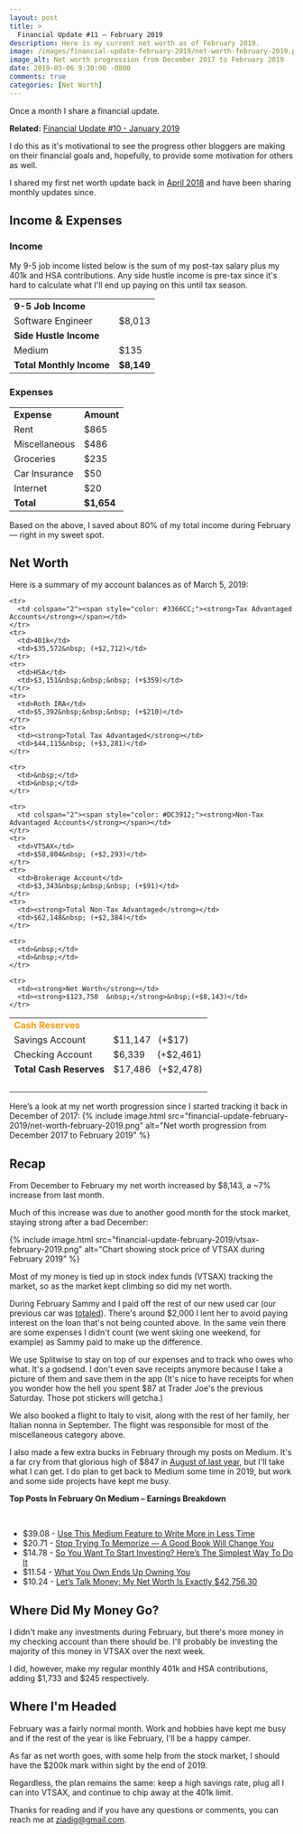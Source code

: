 ```yaml
---
layout: post
title: >
  Financial Update #11 – February 2019
description: Here is my current net worth as of February 2019.
image: /images/financial-update-february-2019/net-worth-february-2019.png
image_alt: Net worth progression from December 2017 to February 2019
date: 2019-03-06 9:30:00 -0800
comments: true
categories: [Net Worth]
---
```

Once a month I share a financial update.

**Related:** [Financial Update #10 - January 2019](/financial-update-january-2019)

I do this as it's motivational to see the progress other bloggers are making on their financial goals and, hopefully, to provide some motivation for others as well.

I shared my first net worth update back in [April 2018](/net-worth-april-2018) and have been sharing monthly updates since.

## Income & Expenses

### Income

My 9-5 job income listed below is the sum of my post-tax salary plus my 401k and HSA contributions. Any side hustle income is pre-tax since it's hard to calculate what I'll end up paying on this until tax season.

<table>
  <tbody>
    <tr>
      <td colspan="2"><strong>9-5 Job Income</strong></td>
    </tr>
    <tr>
      <td>Software Engineer</td>
      <td>$8,013</td>
    </tr>
    <tr>
      <td colspan="2"><strong>Side Hustle Income</strong></td>
    </tr>
    <tr>
      <td>Medium</td>
      <td>$135</td>
    </tr>
    <tr>
      <td><strong>Total Monthly Income</strong></td>
      <td><strong>$8,149</strong></td>
    </tr>
  </tbody>
</table>

### Expenses

<table>
  <tbody>
    <tr>
      <td><strong>Expense</strong></td>
      <td><strong>Amount</strong></td>
    </tr>
    <tr>
      <td>Rent</td>
      <td>$865</td>
    </tr>
    <tr>
      <td>Miscellaneous</td>
      <td>$486</td>
    </tr>
    <tr>
      <td>Groceries</td>
      <td>$235</td>
    </tr>
    <tr>
      <td>Car Insurance</td>
      <td>$50</td>
    </tr>
    <tr>
      <td>Internet</td>
      <td>$20</td>
    </tr>
    <tr>
      <td><strong>Total</strong></td>
      <td><strong>$1,654</strong></td>
    </tr>
  </tbody>
</table>

Based on the above, I saved about 80% of my total income during February –– right in my sweet spot.

## Net Worth

Here is a summary of my account balances as of March 5, 2019:

<table>
  <tbody>
    <tr>
      <td colspan="2"><span style="color: #FF9900;"><strong>Cash Reserves</strong></span></td>
    </tr>
    <tr>
      <td>Savings Account</td>
      <td>$11,147&nbsp;&nbsp; (+$17)</td>
    </tr>
    <tr>
      <td>Checking Account</td>
      <td>$6,339&nbsp;&nbsp;&nbsp;&nbsp; (+$2,461)</td>
    </tr>
    <tr>
      <td><strong>Total Cash Reserves</strong></td>
      <td>$17,486&nbsp;&nbsp; (+$2,478)</td>
    </tr>
    <tr>
      <td>&nbsp;</td>
      <td>&nbsp;</td>
    </tr>

    <tr>
      <td colspan="2"><span style="color: #3366CC;"><strong>Tax Advantaged Accounts</strong></span></td>
    </tr>
    <tr>
      <td>401k</td>
      <td>$35,572&nbsp; (+$2,712)</td>
    </tr>
    <tr>
      <td>HSA</td>
      <td>$3,151&nbsp;&nbsp;&nbsp; (+$359)</td>
    </tr>
    <tr>
      <td>Roth IRA</td>
      <td>$5,392&nbsp;&nbsp;&nbsp; (+$210)</td>
    </tr>
    <tr>
      <td><strong>Total Tax Advantaged</strong></td>
      <td>$44,115&nbsp; (+$3,281)</td>
    </tr>

    <tr>
      <td>&nbsp;</td>
      <td>&nbsp;</td>
    </tr>

    <tr>
      <td colspan="2"><span style="color: #DC3912;"><strong>Non-Tax Advantaged Accounts</strong></span></td>
    </tr>
    <tr>
      <td>VTSAX</td>
      <td>$58,804&nbsp; (+$2,293)</td>
    </tr>
    <tr>
      <td>Brokerage Account</td>
      <td>$3,343&nbsp;&nbsp;&nbsp; (+$91)</td>
    </tr>
    <tr>
      <td><strong>Total Non-Tax Advantaged</strong></td>
      <td>$62,148&nbsp; (+$2,384)</td>
    </tr>

    <tr>
      <td>&nbsp;</td>
      <td>&nbsp;</td>
    </tr>

    <tr>
      <td><strong>Net Worth</strong></td>
      <td><strong>$123,750	&nbsp;</strong>&nbsp;(+$8,143)</td>
    </tr>
  </tbody>
</table>

Here’s a look at my net worth progression since I started tracking it back in December of 2017:
{% include image.html src="financial-update-february-2019/net-worth-february-2019.png" alt="Net worth progression from December 2017 to February 2019" %}

## Recap
From December to February my net worth increased by $8,143, a ~7% increase from last month.

Much of this increase was due to another good month for the stock market, staying strong after a bad December:

{% include image.html src="financial-update-february-2019/vtsax-february-2019.png" alt="Chart showing stock price of VTSAX during February 2019" %}

Most of my money is tied up in stock index funds (VTSAX) tracking the market, so as the market kept climbing so did my net worth.

During February Sammy and I paid off the rest of our new used car (our previous car was [totaled](/financial-update-january-2019)). There's around $2,000 I lent her to avoid paying interest on the loan that's not being counted above. In the same vein there are some expenses I didn't count (we went skiing one weekend, for example) as Sammy paid to make up the difference.

We use Splitwise to stay on top of our expenses and to track who owes who what. It's a godsend. I don't even save receipts anymore because I take a picture of them and save them in the app (It's nice to have receipts for when you wonder how the hell you spent $87 at Trader Joe's the previous Saturday. Those pot stickers will getcha.)

We also booked a flight to Italy to visit, along with the rest of her family, her Italian nonna in September. The flight was responsible for most of the miscellaneous category above.

I also made a few extra bucks in February through my posts on Medium. It's a far cry from that glorious high of $847 in [August of last year](/august-2018-income-expenses), but I'll take what I can get. I do plan to get back to Medium some time in 2019, but work and some side projects have kept me busy.

<div class="info-block">
  <p><strong>Top Posts In February On Medium – Earnings Breakdown</strong></p>

  <br>

  <ul>
    <li>
      $39.08 - <a href="https://medium.com/p/use-this-medium-feature-to-write-more-in-less-time-b4fe64265595">Use This Medium Feature to Write More in Less Time</a>
    </li>
    <li>
      $20.71 - <a href="https://medium.com/swlh/stop-trying-to-memorize-a-good-book-will-change-you-2bebafb22203">Stop Trying To Memorize — A Good Book Will Change You</a>
    </li>
    <li>
      $14.78 - <a href="https://medium.com/p/so-you-want-to-start-investing-heres-the-simplest-way-to-do-it-577cdf50737">So You Want To Start Investing? Here’s The Simplest Way To Do It</a>
    </li>
    <li>
      $11.54 - <a href="https://medium.com/p/utilitarian-minimalism-1adbf5d4f7f9">What You Own Ends Up Owning You</a>
    </li>
    <li id="remove-margin-bottom">
      $10.24 - <a href="https://medium.com/p/lets-talk-money-my-net-worth-is-exactly-42-756-30-d16d5c7de743">Let’s Talk Money: My Net Worth Is Exactly $42,756.30</a>
    </li>
  </ul>
</div>

## Where Did My Money Go?

I didn't make any investments during February, but there's more money in my checking account than there should be. I'll probably be investing the majority of this money in VTSAX over the next week.

I did, however, make my regular monthly 401k and HSA contributions, adding $1,733 and $245 respectively.

## Where I'm Headed

February was a fairly normal month. Work and hobbies have kept me busy and if the rest of the year is like February, I'll be a happy camper.

As far as net worth goes, with some help from the stock market, I should have the $200k mark within sight by the end of 2019.

Regardless, the plan remains the same: keep a high savings rate, plug all I can into VTSAX, and continue to chip away at the 401k limit.

Thanks for reading and if you have any questions or comments, you can reach me at ziadig@gmail.com.
